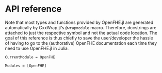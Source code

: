# API reference

Note that most types and functions provided by OpenFHE.jl are generated automatically by
CxxWrap.jl's `@wrapmodule` macro. Therefore, docstrings are attached to just the respective
symbol and not the actual code location. The goal of this reference is thus chiefly to save
the user/developer the hassle of having to go to the (authorative) OpenFHE documentation
each time they need to use OpenFHE.jl in Julia.

```@meta
CurrentModule = OpenFHE
```

```@autodocs
Modules = [OpenFHE]
```
